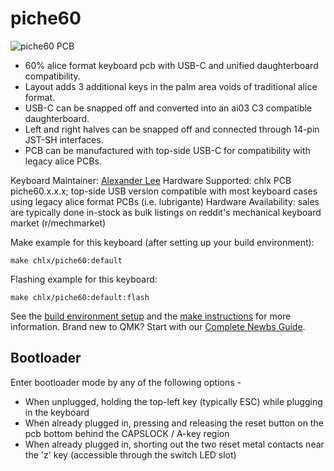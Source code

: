# piche60

![piche60 PCB](https://i.imgur.com/CBeJSUy.jpeg)

- 60% alice format keyboard pcb with USB-C and unified daughterboard compatibility.
- Layout adds 3 additional keys in the palm area voids of traditional alice format.
- USB-C can be snapped off and converted into an ai03 C3 compatible daughterboard.
- Left and right halves can be snapped off and connected through 14-pin JST-SH interfaces.
- PCB can be manufactured with top-side USB-C for compatibility with legacy alice PCBs. 

Keyboard Maintainer: [Alexander Lee](https://github.com/gaclee3b)
Hardware Supported: chlx PCB piche60.x.x.x; top-side USB version compatible with most keyboard cases using legacy alice format PCBs (i.e. lubrigante)
Hardware Availability: sales are typically done in-stock as bulk listings on reddit's mechanical keyboard market (r/mechmarket)

Make example for this keyboard (after setting up your build environment):

    make chlx/piche60:default

Flashing example for this keyboard:

    make chlx/piche60:default:flash

See the [build environment setup](https://docs.qmk.fm/#/getting_started_build_tools) and the [make instructions](https://docs.qmk.fm/#/getting_started_make_guide) for more information. Brand new to QMK? Start with our [Complete Newbs Guide](https://docs.qmk.fm/#/newbs).

## Bootloader

Enter bootloader mode by any of the following options -
- When unplugged, holding the top-left key (typically ESC) while plugging in the keyboard
- When already plugged in, pressing and releasing the reset button on the pcb bottom behind the CAPSLOCK / A-key region
- When already plugged in, shorting out the two reset metal contacts near the 'z' key (accessible through the switch LED slot)

